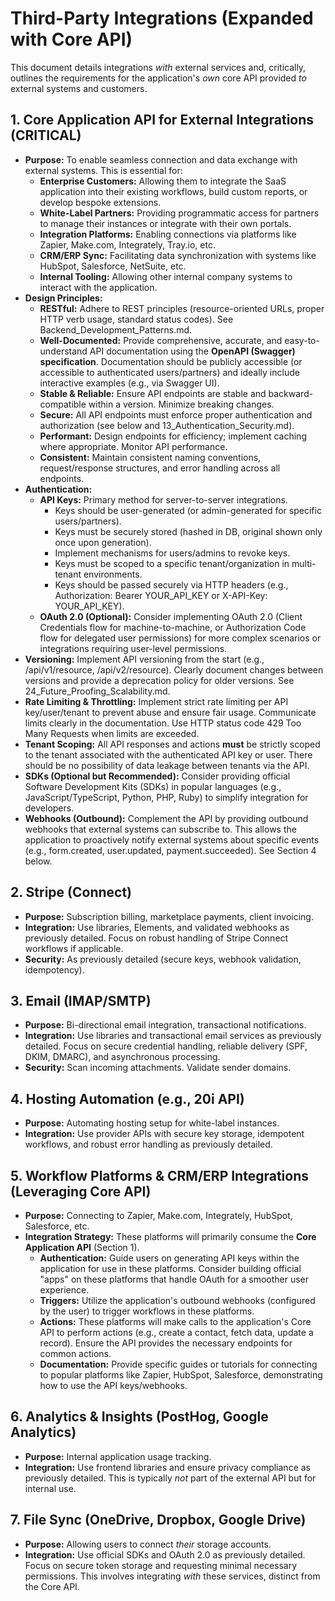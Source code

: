 # __Third\-Party Integrations \(Expanded with Core API\)__

This document details integrations *with* external services and, critically, outlines the requirements for the application's *own* core API provided *to* external systems and customers\.

## __1\. Core Application API for External Integrations \(CRITICAL\)__

- __Purpose:__ To enable seamless connection and data exchange with external systems\. This is essential for:
	- __Enterprise Customers:__ Allowing them to integrate the SaaS application into their existing workflows, build custom reports, or develop bespoke extensions\.
	- __White\-Label Partners:__ Providing programmatic access for partners to manage their instances or integrate with their own portals\.
	- __Integration Platforms:__ Enabling connections via platforms like Zapier, Make\.com, Integrately, Tray\.io, etc\.
	- __CRM/ERP Sync:__ Facilitating data synchronization with systems like HubSpot, Salesforce, NetSuite, etc\.
	- __Internal Tooling:__ Allowing other internal company systems to interact with the application\.
- __Design Principles:__
	- __RESTful:__ Adhere to REST principles \(resource\-oriented URLs, proper HTTP verb usage, standard status codes\)\. See Backend\_Development\_Patterns\.md\.
	- __Well\-Documented:__ Provide comprehensive, accurate, and easy\-to\-understand API documentation using the __OpenAPI \(Swagger\) specification__\. Documentation should be publicly accessible \(or accessible to authenticated users/partners\) and ideally include interactive examples \(e\.g\., via Swagger UI\)\.
	- __Stable & Reliable:__ Ensure API endpoints are stable and backward\-compatible within a version\. Minimize breaking changes\.
	- __Secure:__ All API endpoints must enforce proper authentication and authorization \(see below and 13\_Authentication\_Security\.md\)\.
	- __Performant:__ Design endpoints for efficiency; implement caching where appropriate\. Monitor API performance\.
	- __Consistent:__ Maintain consistent naming conventions, request/response structures, and error handling across all endpoints\.
- __Authentication:__
	- __API Keys:__ Primary method for server\-to\-server integrations\.
		- Keys should be user\-generated \(or admin\-generated for specific users/partners\)\.
		- Keys must be securely stored \(hashed in DB, original shown only once upon generation\)\.
		- Implement mechanisms for users/admins to revoke keys\.
		- Keys must be scoped to a specific tenant/organization in multi\-tenant environments\.
		- Keys should be passed securely via HTTP headers \(e\.g\., Authorization: Bearer YOUR\_API\_KEY or X\-API\-Key: YOUR\_API\_KEY\)\.
	- __OAuth 2\.0 \(Optional\):__ Consider implementing OAuth 2\.0 \(Client Credentials flow for machine\-to\-machine, or Authorization Code flow for delegated user permissions\) for more complex scenarios or integrations requiring user\-level permissions\.
- __Versioning:__ Implement API versioning from the start \(e\.g\., /api/v1/resource, /api/v2/resource\)\. Clearly document changes between versions and provide a deprecation policy for older versions\. See 24\_Future\_Proofing\_Scalability\.md\.
- __Rate Limiting & Throttling:__ Implement strict rate limiting per API key/user/tenant to prevent abuse and ensure fair usage\. Communicate limits clearly in the documentation\. Use HTTP status code 429 Too Many Requests when limits are exceeded\.
- __Tenant Scoping:__ All API responses and actions __must__ be strictly scoped to the tenant associated with the authenticated API key or user\. There should be no possibility of data leakage between tenants via the API\.
- __SDKs \(Optional but Recommended\):__ Consider providing official Software Development Kits \(SDKs\) in popular languages \(e\.g\., JavaScript/TypeScript, Python, PHP, Ruby\) to simplify integration for developers\.
- __Webhooks \(Outbound\):__ Complement the API by providing outbound webhooks that external systems can subscribe to\. This allows the application to proactively notify external systems about specific events \(e\.g\., form\.created, user\.updated, payment\.succeeded\)\. See Section 4 below\.

## __2\. Stripe \(Connect\)__

- __Purpose:__ Subscription billing, marketplace payments, client invoicing\.
- __Integration:__ Use libraries, Elements, and validated webhooks as previously detailed\. Focus on robust handling of Stripe Connect workflows if applicable\.
- __Security:__ As previously detailed \(secure keys, webhook validation, idempotency\)\.

## __3\. Email \(IMAP/SMTP\)__

- __Purpose:__ Bi\-directional email integration, transactional notifications\.
- __Integration:__ Use libraries and transactional email services as previously detailed\. Focus on secure credential handling, reliable delivery \(SPF, DKIM, DMARC\), and asynchronous processing\.
- __Security:__ Scan incoming attachments\. Validate sender domains\.

## __4\. Hosting Automation \(e\.g\., 20i API\)__

- __Purpose:__ Automating hosting setup for white\-label instances\.
- __Integration:__ Use provider APIs with secure key storage, idempotent workflows, and robust error handling as previously detailed\.

## __5\. Workflow Platforms & CRM/ERP Integrations \(Leveraging Core API\)__

- __Purpose:__ Connecting to Zapier, Make\.com, Integrately, HubSpot, Salesforce, etc\.
- __Integration Strategy:__ These platforms will primarily consume the __Core Application API__ \(Section 1\)\.
	- __Authentication:__ Guide users on generating API keys within the application for use in these platforms\. Consider building official "apps" on these platforms that handle OAuth for a smoother user experience\.
	- __Triggers:__ Utilize the application's outbound webhooks \(configured by the user\) to trigger workflows in these platforms\.
	- __Actions:__ These platforms will make calls to the application's Core API to perform actions \(e\.g\., create a contact, fetch data, update a record\)\. Ensure the API provides the necessary endpoints for common actions\.
	- __Documentation:__ Provide specific guides or tutorials for connecting to popular platforms like Zapier, HubSpot, Salesforce, demonstrating how to use the API keys/webhooks\.

## __6\. Analytics & Insights \(PostHog, Google Analytics\)__

- __Purpose:__ Internal application usage tracking\.
- __Integration:__ Use frontend libraries and ensure privacy compliance as previously detailed\. This is typically *not* part of the external API but for internal use\.

## __7\. File Sync \(OneDrive, Dropbox, Google Drive\)__

- __Purpose:__ Allowing users to connect *their* storage accounts\.
- __Integration:__ Use official SDKs and OAuth 2\.0 as previously detailed\. Focus on secure token storage and requesting minimal necessary permissions\. This involves integrating *with* these services, distinct from the Core API\.

